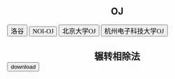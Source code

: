 <html>
<body>
<h2><center>OJ</center></h2>
<a href="https://www.luogu.org"><button type="button" style="font-family:楷体;font-size:15px">洛谷</button></a>
<a href="http://oj.noi.cn"><button type="button" style="font-family:楷体;font-size:15px">NOI-OJ</button></a>
<a href="http://poj.org"><button type="button" style="font-family:楷体;font-size:15px">北京大学OJ</button></a>
<a href="http://acm.hdu.edu.cn"><button type="button" style="font-family:楷体;font-size:15px">杭州电子科技大学OJ</button></a>
<h2><center>辗转相除法</center></h>
<a href="gcd.pas"><button type="button">download</button></a>
</body>
</html>

